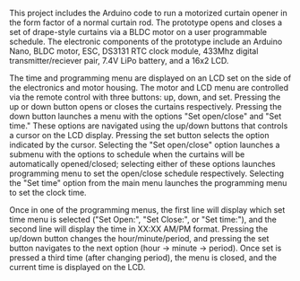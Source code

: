 This project includes the Arduino code to run a motorized curtain opener in the form factor of a normal curtain rod. The prototype opens and closes a set of drape-style curtains via a BLDC motor on a user programmable schedule. The electronic components of the prototype include an Arduino Nano, BLDC motor, ESC, DS3131 RTC clock module, 433Mhz digital transmitter/reciever pair, 7.4V LiPo battery, and a 16x2 LCD.

The time and programming menu are displayed on an LCD set on the side of the electronics and motor housing. The motor and LCD menu are controlled via the remote control with three buttons: up, down, and set. Pressing the up or down button opens or closes the curtains respectively. Pressing the down button launches a menu with the options "Set open/close" and "Set time." These options are navigated using the up/down buttons that controls a cursor on the LCD display. Pressing the set button selects the option indicated by the cursor. Selecting the "Set open/close" option launches a submenu with the options to schedule when the curtains will be automatically opened/closed; selecting either of these options launches programming menu to set the open/close schedule respectively. Selecting the "Set time" option from the main menu launches the programming menu to set the clock time. 

Once in one of the programming menus, the first line will display which set time menu is selected ("Set Open:", "Set Close:", or "Set time:"), and the second line will display the time in XX:XX AM/PM format. Pressing the up/down button changes the hour/minute/period, and pressing the set button navigates to the next option (hour -> minute -> period). Once set is pressed a third time (after changing period), the menu is closed, and the current time is displayed on the LCD.
